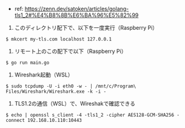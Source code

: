 - ref: https://zenn.dev/satoken/articles/golang-tls1_2#%E4%B8%8B%E6%BA%96%E5%82%99

1. このディレクトリ配下で、以下を一度実行（Raspberry Pi）
  ```console
  $ mkcert my-tls.com localhost 127.0.0.1
  ```

1. リモート上のこの配下で以下（Raspberry Pi）
  ```console
  $ go run main.go
  ```

1. Wireshark起動（WSL）
  ```console
  $ sudo tcpdump -U -i eth0 -w - | /mnt/c/Program\ Files/Wireshark/Wireshark.exe -k -i -
  ```

1. TLS1.2の通信（WSL）で、Wireshakで確認できる
  ```console
  $ echo | openssl s_client -4 -tls1_2 -cipher AES128-GCM-SHA256 -connect 192.168.10.110:10443
  ```
